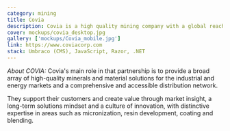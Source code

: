 ```yaml
---
category: mining
title: Covia
description: Covia is a high quality mining company with a global reach.
cover: mockups/covia_desktop.jpg
gallery: ['mockups/Covia_mobile.jpg']
link: https://www.coviacorp.com
stack: Umbraco (CMS), JavaScript, Razor, .NET
---
```


_About COVIA:_ Covia's main role in that partnership is to provide a broad array of high-quality minerals and material solutions for the industrial and energy markets and a comprehensive and accessible distribution network.

They support their customers and create value through market insight, a long-term solutions mindset and a culture of innovation, with distinctive expertise in areas such as micronization, resin development, coating and blending.
